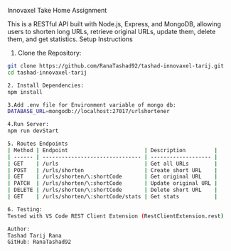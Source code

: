 Innovaxel Take Home Assignment

This is a RESTful API built with Node.js, Express, and MongoDB, allowing users to shorten long URLs, retrieve original URLs, update them, delete them, and get statistics.
Setup Instructions
 1. Clone the Repository:
```bash
git clone https://github.com/RanaTashad92/tashad-innovaxel-tarij.git
cd tashad-innovaxel-tarij

2. Install Dependencies:
npm install

3.Add .env file for Environment variable of mongo db:
DATABASE_URL=mongodb://localhost:27017/urlshortener

4.Run Server:
npm run devStart

5. Routes Endpoints
| Method | Endpoint                        | Description         |
| ------ | ------------------------------- | ------------------- |
| GET    | /urls                           | Get all URLs        |
| POST   | /urls/shorten                   | Create short URL    |
| GET    | /urls/shorten/\:shortCode       | Get original URL    |
| PATCH  | /urls/shorten/\:shortCode       | Update original URL |
| DELETE | /urls/shorten/\:shortCode       | Delete short URL    |
| GET    | /urls/shorten/\:shortCode/stats | Get stats           |

6. Testing:
Tested with VS Code REST Client Extension (RestClientExtension.rest)

Author:
Tashad Tarij Rana
GitHub: RanaTashad92


